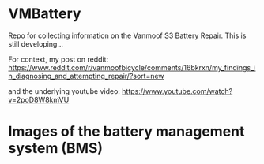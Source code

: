 # VMBattery
Repo for collecting information on the Vanmoof S3 Battery Repair.
This is still developing...

For context, my post on reddit:
https://www.reddit.com/r/vanmoofbicycle/comments/16bkrxn/my_findings_in_diagnosing_and_attempting_repair/?sort=new

and the underlying youtube video:
https://www.youtube.com/watch?v=2poD8W8kmVU

# Images of the battery management system (BMS)
